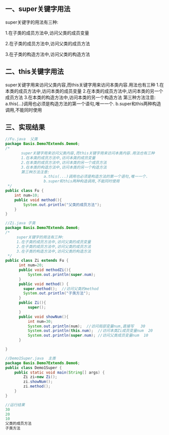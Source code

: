 <!-- toc -->

## 一、super关键字用法

super关键字的用法有三种:

1.在子类的成员方法中,访问父类的成员变量

2.在子类的成员方法中,访问父类的成员方法

3.在子类的构造方法中,访问父类的构造方法

## 二、this关键字用法

super关键字用来访问父类内容,而this关键字用来访问本类内容.用法也有三种
1.在本类的成员方法中,访问本类的成员变量
2.在本类的成员方法中,访问本类的另一个成员方法
3.在本类的构造方法中,访问本类的另一个构造方法
第三种方法注意:
          a.this(...)调用也必须是构造方法的第一个语句,唯一一个.
          b.super和this两种构造调用,不能同时使用

## 三、实现结果

```java
//Fu.java  父类
package Basis.Demo7Extends.Demo6;
/*
       super关键字用来访问父类内容,而this关键字用来访问本类内容.用法也有三种
       1.在本类的成员方法中,访问本类的成员变量
       2.在本类的成员方法中,访问本类的另一个成员方法
       3.在本类的构造方法中,访问本类的另一个构造方法
       第三种方法注意:
                 a.this(...)调用也必须是构造方法的第一个语句,唯一一个.
                 b.super和this两种构造调用,不能同时使用
 */
public class Fu {
    int num=10;
    public void method(){
        System.out.println("父类的成员方法");
    }
}

//Zi.java 子类
package Basis.Demo7Extends.Demo6;
/*
     super关键字的用法有三种:
     1.在子类的成员方法中,访问父类的成员变量
     2.在子类的成员方法中,访问父类的成员方法
     3.在子类的构造方法中,访问父类的构造方法
 */
public class Zi extends Fu {
      int num=20;
      public void methodZi(){
          System.out.println(super.num);
      }
      public void method() {
        super.method();  //访问父类的method
        System.out.println("子类方法");
      }
      public Zi(){
          super();
      }
      public void showNum(){
          int num=30;
          System.out.println(num);  //访问局部变量num,直接写   30
          System.out.println(this.num);  //访问本类Zi成员变量num  20
          System.out.println(super.num); //访问父类成员变量num  10
      }

}

//Demo1Super.java  主类
package Basis.Demo7Extends.Demo6;
public class Demo1Super {
    public static void main(String[] args) {
        Zi zi=new Zi();
        zi.showNum();
        zi.method();
    }
}

//运行结果
30
20
10
父类的成员方法
子类方法
```

